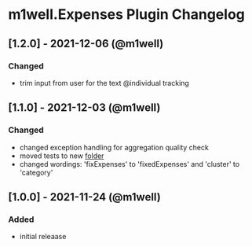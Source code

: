# m1well.Expenses Plugin Changelog

## [1.2.0] - 2021-12-06 (@m1well)
### Changed
* trim input from user for the text @individual tracking

## [1.1.0] - 2021-12-03 (@m1well)
### Changed
* changed exception handling for aggregation quality check
* moved tests to new [folder](./__tests__)
* changed wordings: 'fixExpenses' to 'fixedExpenses' and 'cluster' to 'category'

## [1.0.0] - 2021-11-24 (@m1well)
### Added
* initial releaase
